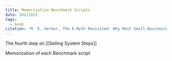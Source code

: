 ```yaml
---
title: Memorization Benchmark Scripts
date: 20221023
tags:
  - book
citation: "M. E. Gerber, The E-Myth Revisited: Why Most Small Businesses Don’t Work and What to Do About It. Harper Collins, 2009."
---
```

The fourth step on [[Selling System Steps]]

Memorization of each Benchmark script